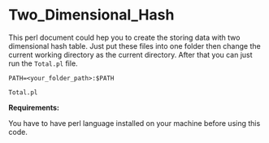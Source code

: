 # Two_Dimensional_Hash

This perl document could hep you to create the storing data with two dimensional hash table. Just put these files into one folder then change the current working directory as the current directory. After that you can just run the `Total.pl` file.

`PATH=<your_folder_path>:$PATH`

`Total.pl`

**Requirements:**

You have to have perl language installed on your machine before using this code.